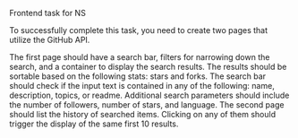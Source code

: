 Frontend task for NS

To successfully complete this task, you need to create two pages that utilize the GitHub API.

The first page should have a search bar, filters for narrowing down the search, and a container to display the search results. The results should be sortable based on the following stats: stars and forks. The search bar should check if the input text is contained in any of the following: name, description, topics, or readme. Additional search parameters should include the number of followers, number of stars, and language.
The second page should list the history of searched items. Clicking on any of them should trigger the display of the same first 10 results.
